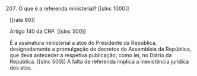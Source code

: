 207. O que é a referenda ministerial?
[[slnc 1000]]

[[rate 90]]

Artigo 140 da CRP.
[[slnc 500]]

É a assinatura ministerial a atos do Presidente da República, designadamente a promulgação de decretos da Assembleia da República, que deva anteceder a respetiva publicação, como lei, no Diário da República.
[[slnc 500]]
A falta de referenda implica a inexistência jurídica dos atos.
